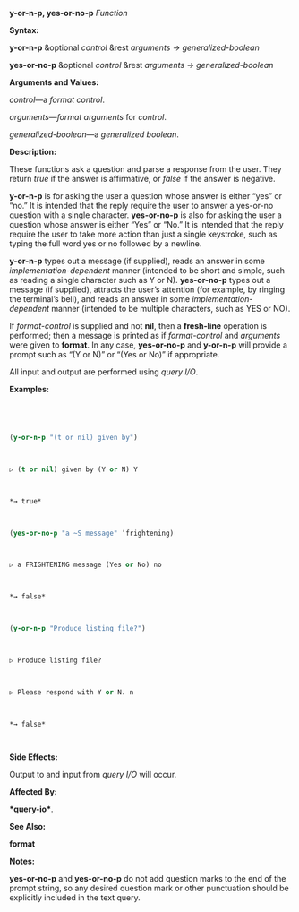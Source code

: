 **y-or-n-p, yes-or-no-p** *Function* 



**Syntax:** 



**y-or-n-p** &optional *control* &rest *arguments → generalized-boolean* 



**yes-or-no-p** &optional *control* &rest *arguments → generalized-boolean* 



**Arguments and Values:** 



*control*—a *format control*. 



*arguments*—*format arguments* for *control*. 



*generalized-boolean*—a *generalized boolean*. 



**Description:** 



These functions ask a question and parse a response from the user. They return *true* if the answer is affirmative, or *false* if the answer is negative. 



**y-or-n-p** is for asking the user a question whose answer is either “yes” or “no.” It is intended that the reply require the user to answer a yes-or-no question with a single character. **yes-or-no-p** is also for asking the user a question whose answer is either “Yes” or “No.” It is intended that the reply require the user to take more action than just a single keystroke, such as typing the full word yes or no followed by a newline. 







 



 



**y-or-n-p** types out a message (if supplied), reads an answer in some *implementation-dependent* manner (intended to be short and simple, such as reading a single character such as Y or N). **yes-or-no-p** types out a message (if supplied), attracts the user’s attention (for example, by ringing the terminal’s bell), and reads an answer in some *implementation-dependent* manner (intended to be multiple characters, such as YES or NO). 



If *format-control* is supplied and not **nil**, then a **fresh-line** operation is performed; then a message is printed as if *format-control* and *arguments* were given to **format**. In any case, **yes-or-no-p** and **y-or-n-p** will provide a prompt such as “(Y or N)” or “(Yes or No)” if appropriate. 



All input and output are performed using *query I/O*. 



**Examples:**
```lisp
 



(y-or-n-p "(t or nil) given by") 



▷ (t or nil) given by (Y or N) Y 



*→ true* 



(yes-or-no-p "a ~S message" ’frightening) 



▷ a FRIGHTENING message (Yes or No) no 



*→ false* 



(y-or-n-p "Produce listing file?") 



▷ Produce listing file? 



▷ Please respond with Y or N. n 



*→ false* 




```
**Side Effects:** 



Output to and input from *query I/O* will occur. 



**Affected By:** 



**\*query-io\***. 



**See Also:** 



**format** 



**Notes:** 



**yes-or-no-p** and **yes-or-no-p** do not add question marks to the end of the prompt string, so any desired question mark or other punctuation should be explicitly included in the text query. 







 



 



